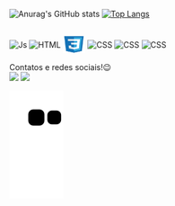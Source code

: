 ![Anurag's GitHub stats](https://github-readme-stats.vercel.app/api?username=WilgnerFrasao&show_icons=true&theme=radical)
[![Top Langs](https://github-readme-stats.vercel.app/api/top-langs/?username=WilgnerFrasao&layout=compact&theme=radical)](https://github.com/WilgnerFrasão/github-readme-stats)

</div>
<div style="display: inline_block"><br>
  <img align="center" alt="Js" height="30" width="40" src="https://cdn.jsdelivr.net/gh/devicons/devicon/icons/arduino/arduino-original-wordmark.svg">
  <img align="center" alt="HTML" height="30" width="40" src="https://cdn.jsdelivr.net/gh/devicons/devicon/icons/html5/html5-original.svg">
  <img align="center" alt="CSS" height="30" width="40" src="https://raw.githubusercontent.com/devicons/devicon/master/icons/css3/css3-original.svg">
  <img align="center" alt="CSS" height="30" width="40" src="https://cdn.jsdelivr.net/gh/devicons/devicon/icons/linux/linux-original.svg">
   <img align="center" alt="CSS" height="30" width="40" src="https://cdn.jsdelivr.net/gh/devicons/devicon/icons/ubuntu/ubuntu-plain-wordmark.svg">
   <img align="center" alt="CSS" height="30" width="40" src="https://cdn.jsdelivr.net/gh/devicons/devicon/icons/vscode/vscode-original.svg">
</div>
 <br>
   Contatos e redes sociais!😉
  
  <div> 
  <a href="https://www.instagram.com/oficina_do_r2/" target="_blank"><img src="https://img.shields.io/badge/-Instagram-%23E4405F?style=for-the-badge&logo=instagram&logoColor=white" target="_blank"></a>
  <a href = "mailto:wilgnerscl@gmail.com"><img src="https://img.shields.io/badge/-Gmail-%23333?style=for-the-badge&logo=gmail&logoColor=white" target="_blank"></a>
  <!--<a href="https://www.linkedin.com/in/ricardohdias" target="_blank"><img src="https://img.shields.io/badge/-LinkedIn-%230077B5?style=for-the-badge&logo=linkedin&logoColor=white" target="_blank"></a>
   <a href="https://discord.gg/5DVhGKVf4h" target="_blank"><img src="https://img.shields.io/badge/Discord-7289DA?style=for-the-badge&logo=discord&logoColor=white" target="_blank"></a>--> 
  
  ![Snake animation](https://github.com/WilgnerFrasao/WilgnerFrasao/blob/output/github-contribution-grid-snake.svg)
  
  </div>
